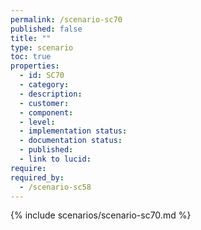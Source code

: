 ```yaml
---
permalink: /scenario-sc70
published: false
title: ""
type: scenario
toc: true
properties:
  - id: SC70
  - category:
  - description:
  - customer:
  - component:
  - level:
  - implementation status:
  - documentation status:
  - published:
  - link to lucid:
require:
required_by:
  - /scenario-sc58
---
```


{% include scenarios/scenario-sc70.md %}
